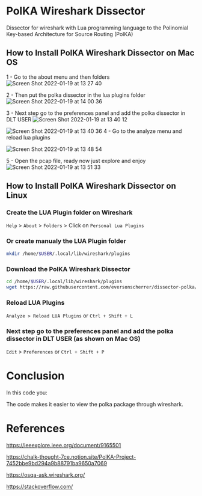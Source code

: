 # PolKA Wireshark Dissector
Dissector for wireshark with Lua programming language to the Polinomial Key-based Architecture for Source Routing (PolKA)

## How to Install PolKA Wireshark Dissector on Mac OS

1 - Go to the about menu and then folders
![Screen Shot 2022-01-19 at 13 27 40](https://user-images.githubusercontent.com/56919528/150174090-0b94ce3e-9287-4e88-90da-03ba76df210c.png)

2 - Then put the polka dissector in the lua plugins folder
![Screen Shot 2022-01-19 at 14 00 36](https://user-images.githubusercontent.com/56919528/150178502-39229eab-4acb-42b1-a6e8-fba60580eb0e.png)

3 - Next step go to the preferences panel and add the polka dissector in DLT USER
![Screen Shot 2022-01-19 at 13 40 12](https://user-images.githubusercontent.com/56919528/150175895-0993b5e7-613a-4f5c-853d-ebe012619d16.png)

![Screen Shot 2022-01-19 at 13 40 36](https://user-images.githubusercontent.com/56919528/150175940-ab3b82ce-9aec-411f-a01c-0f5424f2793e.png)
4 - Go to the analyze menu and reload lua plugins

![Screen Shot 2022-01-19 at 13 48 54](https://user-images.githubusercontent.com/56919528/150176440-02f1a264-b810-4b28-924c-2a6bc2d55a20.png)

5 - Open the pcap file, ready now just explore and enjoy
 ![Screen Shot 2022-01-19 at 13 51 33](https://user-images.githubusercontent.com/56919528/150177287-92604673-1d50-4de7-a730-b6cd517d95ee.png)

## How to Install PolKA Wireshark Dissector on Linux

### Create the LUA Plugin folder on Wireshark
`Help` > `About` > `Folders` > Click on `Personal Lua Plugins`

### Or create manualy the LUA Plugin folder
```zsh
mkdir /home/$USER/.local/lib/wireshark/plugins
```

### Download the PolKA Wireshark Dissector 
```zsh
cd /home/$USER/.local/lib/wireshark/plugins
wget https://raw.githubusercontent.com/eversonscherrer/dissector-polka/main/polka_dissector.lua
```

### Reload LUA Plugins
`Analyze > Reload LUA Plugins` or `Ctrl + Shift + L`

### Next step go to the preferences panel and add the polka dissector in DLT USER (as shown on Mac OS)
`Edit` > `Preferences` or `Ctrl + Shift + P`

# Conclusion
In this code you:

The code makes it easier to view the polka package through wireshark.

# References
https://ieeexplore.ieee.org/document/9165501

https://chalk-thought-7ce.notion.site/PolKA-Project-7452bbe9bd294a9b88791ba9650a7069

https://osqa-ask.wireshark.org/

https://stackoverflow.com/
